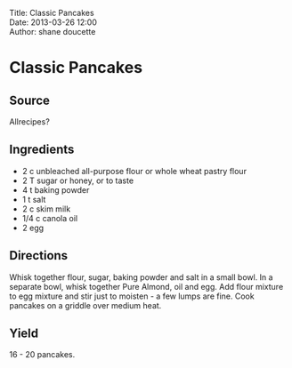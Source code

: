 Title: Classic Pancakes  
Date: 2013-03-26 12:00  
Author: shane doucette  

# Classic Pancakes

## Source
Allrecipes?

## Ingredients
+ 2 c unbleached all-purpose flour or whole wheat pastry flour
+ 2 T sugar or honey, or to taste
+ 4 t baking powder
+ 1 t salt
+ 2 c skim milk
+ 1/4 c canola oil
+ 2 egg

## Directions
Whisk together flour, sugar, baking powder and salt in a small bowl. In a 
separate bowl, whisk together Pure Almond, oil and egg. Add flour mixture to 
egg mixture and stir just to moisten - a few lumps are fine. Cook pancakes on 
a griddle over medium heat.

## Yield
16 - 20 pancakes.


